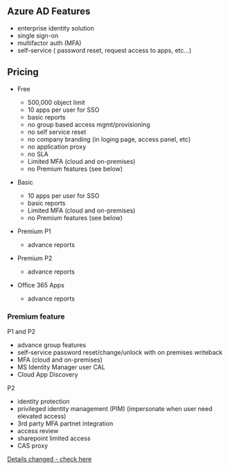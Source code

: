 ## Azure AD Features

* enterprise identity solution
* single sign-on
* multifactor auth (MFA)
* self-service ( password reset, request access to apps, etc...)


## Pricing

* Free
    * 500,000 object limit
    * 10 apps per user for SSO
    * basic reports
    * no group based access mgmt/provisioning
    * no self service reset
    * no company branding (in loging page, access panel, etc)
    * no application proxy
    * no SLA
    * Limited MFA (cloud and on-premises)
    * no Premium features (see below)

* Basic
    * 10 apps per user for SSO
    * basic reports
    * Limited MFA (cloud and on-premises)
    * no Premium features (see below)

* Premium P1
    * advance reports

* Premium P2
    * advance reports

* Office 365 Apps
    * advance reports


### Premium feature

P1 and P2
* advance group features
* self-service password reset/change/unlock with on premises writeback
* MFA (cloud and on-premises)
* MS Identity Manager user CAL
* Cloud App Discovery

P2
* identity protection
* privileged identity management (PIM) (impersonate when user need elevated access)
* 3rd party MFA partnet integration
* access review
* sharepoint limited access
* CAS proxy

[Details changed - check here](https://docs.microsoft.com/en-gb/azure/active-directory/authentication/concept-mfa-licensing#available-versions-of-azure-ad-multi-factor-authentication)